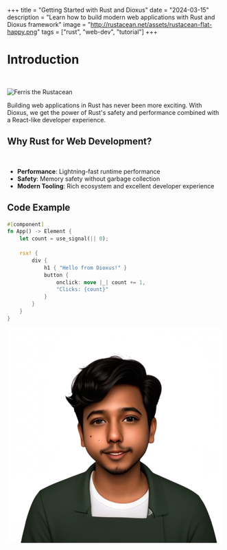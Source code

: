 +++
title = "Getting Started with Rust and Dioxus"
date = "2024-03-15"
description = "Learn how to build modern web applications with Rust and Dioxus framework"
image = "http://rustacean.net/assets/rustacean-flat-happy.png"
tags = ["rust", "web-dev", "tutorial"]
+++

# Introduction
<br>

![Ferris the Rustacean](http://rustacean.net/assets/rustacean-flat-happy.png)

Building web applications in Rust has never been more exciting. With Dioxus, we get the power of Rust's safety and performance combined with a React-like developer experience.
<br>

## Why Rust for Web Development?
<br>

* **Performance**: Lightning-fast runtime performance
* **Safety**: Memory safety without garbage collection
* **Modern Tooling**: Rich ecosystem and excellent developer experience

## Code Example

```rust
#[component]
fn App() -> Element {
    let count = use_signal(|| 0);
    
    rsx! {
        div {
            h1 { "Hello from Dioxus!" }
            button { 
                onclick: move |_| count += 1,
                "Clicks: {count}"
            }
        }
    }
} 
```

![Local Image](/assets/pf.png)

